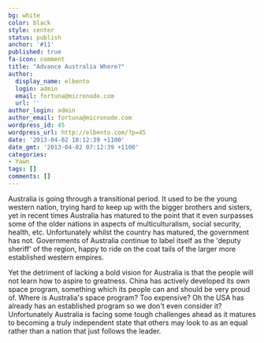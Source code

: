 ```yaml
---
bg: white
color: black
style: center
status: publish
anchor: '#11'
published: true
fa-icon: comment
title: "Advance Australia Where?"
author:
  display_name: elbento
  login: admin
  email: fortuna@micronode.com
  url: ''
author_login: admin
author_email: fortuna@micronode.com
wordpress_id: 45
wordpress_url: http://elbento.com/?p=45
date: '2013-04-02 18:12:39 +1100'
date_gmt: '2013-04-02 07:12:39 +1100'
categories:
- Yawn
tags: []
comments: []
---
```


Australia is going through a transitional period. It used to be the young western nation, trying hard to keep up with the bigger brothers and sisters, yet in recent times Australia has matured to the point that it even surpasses some of the older nations in aspects of multiculturalism, social security, health, etc. Unfortunately whilst the country has matured, the government has not. Governments of Australia continue to label itself as the 'deputy sheriff' of the region, happy to ride on the coat tails of the larger more established western empires.

Yet the detriment of lacking a bold vision for Australia is that the people will not learn how to aspire to greatness. China has actively developed its own space program, something which its people can and should be very proud of. Where is Australia's space program? Too expensive? Oh the USA has already has an established program so we don't even consider it? Unfortunately Australia is facing some tough challenges ahead as it matures to becoming a truly independent state that others may look to as an equal rather than a nation that just follows the leader.

 
